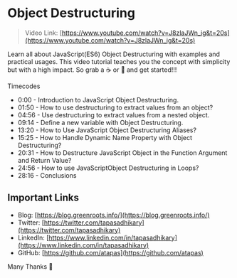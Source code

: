 # Object Destructuring

> Video Link: [https://www.youtube.com/watch?v=J8zlaJWn_ig&t=20s](https://www.youtube.com/watch?v=J8zlaJWn_ig&t=20s)

Learn all about JavaScript(ES6) Object Destructuring with examples and practical usages. This video tutorial teaches you the concept with simplicity but with a high impact. 
So grab a ☕ or 🍺 and get started!!!

Timecodes
- 0:00 - Introduction to JavaScript Object Destructuring.
- 01:50 - How to use destructuring to extract values from an object?
- 04:56 - Use destructuring to extract values from a nested object.
- 09:14 - Define a new variable with Object Destructuring.
- 13:20 - How to Use JavaScript Object Destructuring Aliases?
- 15:25 - How to Handle Dynamic Name Property with Object Destructuring?
- 20:31 - How to Destructure JavaScript Object in the Function Argument and Return Value?
- 24:56 - How to use JavaScriptObject Destructuring in Loops?
- 28:16 - Conclusions

## Important Links

- Blog: [https://blog.greenroots.info/](https://blog.greenroots.info/)
- Twitter: [https://twitter.com/tapasadhikary](https://twitter.com/tapasadhikary)
- LinkedIn: [https://www.linkedin.com/in/tapasadhikary](https://www.linkedin.com/in/tapasadhikary)
- GitHub: [https://github.com/atapas](https://github.com/atapas)

Many Thanks 🙏
